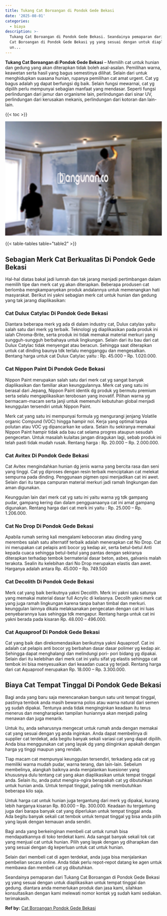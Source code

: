 ```yaml
---
title: Tukang Cat Boroangan di Pondok Gede Bekasi
date: '2025-08-01'
categories:
  - biaya
description: >-
  Tukang Cat Boroangan di Pondok Gede Bekasi. Seandainya pemaparan dari Tukang
  Cat Boroangan di Pondok Gede Bekasi yg yang sesuai dengan untuk diaplikasikan
  un...
---
```


**Tukang Cat Boroangan di Pondok Gede Bekasi** – Memilih cat untuk hunian dan gedung yang akan diterapkan tidak boleh asal-asalan. Pemilihan warna, keawetan serta hasil yang bagus semestinya dilihat. Selain dari untuk menghidupkan suasana hunian, rupanya pemilihan cat amat urgent. Cat yg bagus adalah yg dapat berfungsi dg baik. Selain fungsi mewarnai, cat yg dipilih perlu mempunyai sebagian manfaat yang mendasar. Seperti fungsi perlindungan dari jamur dan organisme lain, perlindungan dari sinar UV, perlindungan dari kerusakan mekanis, perlindungan dari kotoran dan lain-lain.

{{< toc >}}

![Tukang Cat Boroangan di Pondok Gede Bekasi](/images/jasa-cat-murah31.png)

{{< table-tables table="table2" >}}

## Sebagian Merk Cat Berkualitas Di Pondok Gede Bekasi

Hal-hal diatas bakal jadi lumrah dan tak jarang menjadi pertimbangan dalam memilih tipe dan merk cat yg akan diterapkan. Beberapa produsen cat berlomba mengkampanyekan produk andalannya untuk memenangkan hati masyarakat. Berikut ini yakni sebagian merk cat untuk hunian dan gedung yang tak jarang diaplikasikan:

### Cat Dulux Catylac Di Pondok Gede Bekasi

Diantara beberapa merk yg ada di dalam industry cat, Dulux catylax yaitu salah satu dari merk yg terbaik. Teknologi yg diaplikasikan pada produk ini ialah Chroma-Brite, serta produk ini tidak memakai material merkuri yang sungguh-sungguh berbahaya untuk lingkungan. Selain dari itu bau dari cat Dulux Catylac tidak menyengat atau beracun. Sehingga saat diterapkan untuk cat dinding baunya tdk terlalu mengganggu dan mengesalkan. Bentang harga untuk cat Dulux Catylac yaitu : Rp. 45.000 – Rp. 1.020.000.

### Cat Nippon Paint Di Pondok Gede Bekasi

Nippon Paint merupakan salah satu dari merk cat yg sangat banyak diaplikasikan dan familiar akan keunggulannya. Merk cat yang satu ini berasal dari Jepang, Nippon Paint identik dg produk yg bermutu premium serta selalu mengaplikasikan terobosan yang inovatif. Pilihan warna yg bermacam-macam serta janji untuk memenuhi kebutuhan global menjadi keunggulan tersendiri untuk Nippon Paint.

Merk cat yang satu ini mempunyai formula yg mengurangi jenjang Volatile organic Compund (VOC) hingga hampir nol. Kerja yang optimal tanpa polutan atau VOC yg dipancarkan ke udara. Selain itu sekiranya memakai Nippon Paint hampir tidak ada bau cat selama progres ataupun sesudah pengecetan. Untuk masalah kulaitas jangan diragukan lagi, sebab produk ini telah pasti tidak mudah rusak. Rentang harga : Rp. 20.000 – Rp. 2.000.000.

### Cat Avitex Di Pondok Gede Bekasi

Cat Avitex mengindahkan hunian dg jenis warna yang bercita rasa dan seni yang tinggi. Cat yg diproses dengan resin terbaik menciptakan cat melekat sempurna pada dinding. Penggunaan pigmen opsi menjadikan cat ini awet. Selain dari itu tanpa campuran material merkuri jadi ramah lingkungan dan aman digunakan.

Keunggulan lain dari merk cat yg satu ini yaitu warna yg tdk gampang pudar, gampang kering dan dalam pengguanaanya cat ini amat gampang digunakan. Rentang harga dari cat merk ini yaitu : Rp. 25.000 – Rp. 1.206.000.

### Cat No Drop Di Pondok Gede Bekasi

Apabila rumah sering kali mengalami kebocoran atau dinding yang merembes salah satu alternatif terbaik adalah menerapkan cat No Drop. Cat ini merupakan cat pelapis anti bocor yg kedap air, serta betul-betul Anti kepada cuaca sehingga betul-betul yang pantas dengan sekiranya diterapkan terhadap tembok bermaterial dasar beton, asbes, galvanis malah terakota. Sealin itu kelebihan dari No Drop merupakan elastis dan awet. Harganya adalah antara Rp. 45.000 – Rp. 749.500

### Cat Decolith Di Pondok Gede Bekasi

Merk cat yang baik berikutnya yakni Decolith. Merk ini yakni satu satunya yang memakai material dasar full Acrylic di kelasnya. Decolih yakni merk cat yang juga ramah lingkungan karena tanpa bahan timbal dan merkuri. keunggulan lainnya dikala melaksanakan pengecatan dengan cat ini luas penyebarannya luas sehingga tdk mengapur. Rentang harga untuk cat ini yakni berada pada kisaran Rp. 48.000 – 496.000.

### Cat Aquaproof Di Pondok Gede Bekasi

Cat yang baik dan direkomendasikan berikutnya yakni Aquaproof. Cat ini adalah cat pelapis anti bocor yg berbahan dasar dasar polimer yg kedap air. Sehingga dapat menghalangi dan melindungi pori- pori bidang yg dipakai. Selain dari itu kelebihan dari merk cat ini yaitu sifat yg elastis sehingga cat tembok ini bisa menyesuaikan dari keaadan cuaca yg terjadi. Rentang harga dari cat Aquaproof merupakan Rp. 18.000 – Rp. 3.300.000.

## Biaya Cat Tempat Tinggal Di Pondok Gede Bekasi

Bagi anda yang baru saja merencanakan bangun satu unit tempat tinggal, pastinya tembok anda masih bewarna polos atau warna natural dari semen yg sudah dipakai. Tentunya anda tidak menginginkan keadaan itu terus menerus dan mengharapkan tampilan huniannya akan menjadi paling menawan dan juga menarik.

Untuk itu, anda seharusnya mengecat untuk rumah anda dengan memakai cat yang sesuai dengan yg anda inginkan. Anda dapat membelinya di supplier cat terdekat, ada begitu banyak sekali variasi cat yang dapat dipilih. Anda bisa menggunakan cat yang layak dg yang diinginkan apakah dengan harga yg tinggi maupun yang rendah.

Tiap macam cat mempunyai keunggulan tersendiri, terkadang ada cat yg memiliki warna mudah pudar, warna terang, dan lain-lain. Sebelum membelinya, alangkah baiknya anda menjalankan kuesioner yang khususnya dulu tentang cat yang akan diaplikasikan untuk tempat tinggal anda. Selain itu, anda patut mengira-ngira berapakah cat yg dibutuhkan untuk hunian anda. Untuk tempat tinggal, paling tdk membutuhkan beberapa kilo saja.

Untuk harga cat untuk hunian juga tergantung dari merk yg dipakai, kurang lebih harganya kisaran Rp. 80.000 – Rp. 300.000. Keadaan itu tergantung juga dari barapa banyak cat yang diperlukan untuk tempat tinggal anda. Ada begitu banyak sekali cat tembok untuk tempat tinggal yg bisa anda pilih yang layak dengan kemauan anda sendiri.

Bagi anda yang berkeinginan membeli cat untuk rumah bisa mendapatkannya di toko terdekat kami. Ada sangat banyak sekali tok cat yang menjual cat untuk hunian. Pilih yang layak dengan yg diharapkan dan yang sesuai dengan dg keperluan untuk cat untuk hunian.

Selain dari membeli cat di agen terdekat, anda juga bisa menjalankan pembelian secara online. Anda tidak perlu repot-repot datang ke agen untuk membawa dan membeli cat yg dibutuhkan.

Seandainya pemaparan dari Tukang Cat Boroangan di Pondok Gede Bekasi yg yang sesuai dengan untuk diaplikasikan untuk tempat tinggal dan gedung. diantara anda memerlukan produk dan jasa kami, silahkan konsultasikan dengan kami melewati nomor kontak yg sudah kami sediakan. terimakasih.

**Ref by:** [Cat Boroangan Pondok Gede Bekasi](https://id.wikipedia.org/wiki/Cat)
